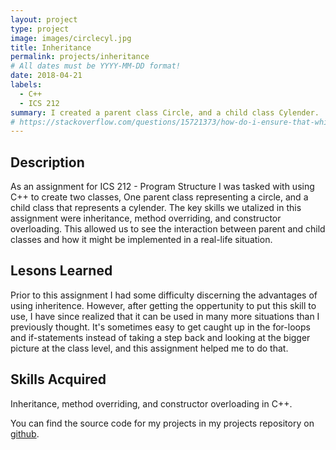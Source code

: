 ```yaml
---
layout: project
type: project
image: images/circlecyl.jpg
title: Inheritance
permalink: projects/inheritance
# All dates must be YYYY-MM-DD format!
date: 2018-04-21
labels:
  - C++
  - ICS 212
summary: I created a parent class Circle, and a child class Cylender.
# https://stackoverflow.com/questions/15721373/how-do-i-ensure-that-whitespace-is-preserved-in-markdown
---
```

## Description

As an assignment for ICS 212 - Program Structure I was tasked with using C++ to create two classes, One parent class representing a circle, and a child class that represents a cylender. The key skills we utalized in this assignment were inheritance, method overriding, and constructor overloading. This allowed us to see the interaction between parent and child classes and how it might be implemented in a real-life situation.

## Lesons Learned

Prior to this assignment I had some difficulty discerning the advantages of using inheritence. However, after getting the oppertunity to put this skill to use, I have since realized that it can be used in many more situations than I previously thought. It's sometimes easy to get caught up in the for-loops and if-statements instead of taking a step back and looking at the bigger picture at the class level, and this assignment helped me to do that.

## Skills Acquired

Inheritance, method overriding, and constructor overloading in C++.  
  
  
  
You can find the source code for my projects in my projects repository on [github](https://github.com/conradwolfe/icsprojects/blob/master/ics_212_23/WolfeConrad23.cpp).
